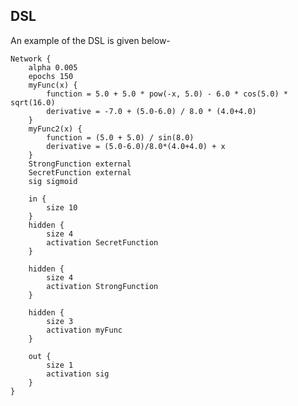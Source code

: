 ## DSL
An example of the DSL is given below-

	Network {
		alpha 0.005 
		epochs 150 
		myFunc(x) { 
			function = 5.0 + 5.0 * pow(-x, 5.0) - 6.0 * cos(5.0) * sqrt(16.0)
			derivative = -7.0 + (5.0-6.0) / 8.0 * (4.0+4.0)
  		}
  		myFunc2(x) {
   			function = (5.0 + 5.0) / sin(8.0) 
			derivative = (5.0-6.0)/8.0*(4.0+4.0) + x
  		}
  		StrongFunction external
  		SecretFunction external
  		sig sigmoid 
  
 		in {
  			size 10
 		}
 		hidden {
  			size 4
  			activation SecretFunction
 		}

 		hidden {
  			size 4
  			activation StrongFunction
 		}

 		hidden {
  			size 3
  			activation myFunc
 		}

 		out {
  			size 1
  			activation sig
		}
	}

